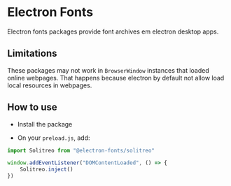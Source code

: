 # Electron Fonts

Electron fonts packages provide font archives em electron desktop apps.

## Limitations

These packages may not work in `BrowserWindow` instances that loaded online webpages. That happens because electron by default not allow load local resources in webpages.

## How to use

* Install the package

* On your `preload.js`, add:

```ts
import Solitreo from "@electron-fonts/solitreo"

window.addEventListener("DOMContentLoaded", () => {
    Solitreo.inject()
})
```